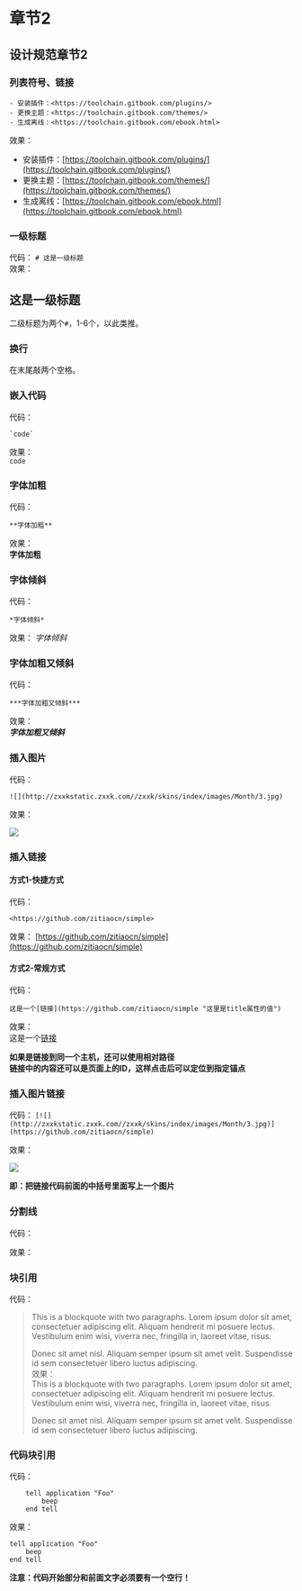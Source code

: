# 章节2

## 设计规范章节2

### 列表符号、链接

```text
- 安装插件：<https://toolchain.gitbook.com/plugins/>
- 更换主题：<https://toolchain.gitbook.com/themes/>
- 生成离线：<https://toolchain.gitbook.com/ebook.html>
```

效果：

* 安装插件：[https://toolchain.gitbook.com/plugins/](https://toolchain.gitbook.com/plugins/)
* 更换主题：[https://toolchain.gitbook.com/themes/](https://toolchain.gitbook.com/themes/)
* 生成离线：[https://toolchain.gitbook.com/ebook.html](https://toolchain.gitbook.com/ebook.html)

### 一级标题

代码： `# 这是一级标题`  
效果：

## 这是一级标题

二级标题为两个`#`，1-6个，以此类推。

### 换行

在末尾敲两个空格。

### 嵌入代码

代码：

```text
`code`
```

效果：  
`code`

### 字体加粗

代码：

```text
**字体加粗**
```

效果：  
**字体加粗**

### 字体倾斜

代码：

```text
*字体倾斜*
```

效果： _字体倾斜_

### 字体加粗又倾斜

代码：

```text
***字体加粗又倾斜***
```

效果：  
_**字体加粗又倾斜**_

### 插入图片

代码：

```text
![](http://zxxkstatic.zxxk.com//zxxk/skins/index/images/Month/3.jpg)
```

效果：  


![](http://zxxkstatic.zxxk.com//zxxk/skins/index/images/Month/3.jpg)

### 插入链接

#### 方式1-快捷方式

代码：

```text
<https://github.com/zitiaocn/simple>
```

效果： [https://github.com/zitiaocn/simple](https://github.com/zitiaocn/simple)

#### 方式2-常规方式

代码：

```text
这是一个[链接](https://github.com/zitiaocn/simple "这里是title属性的值")
```

效果：  
这是一个[链接](https://github.com/zitiaocn/simple)

**如果是链接到同一个主机，还可以使用相对路径**  
**链接中的内容还可以是页面上的ID，这样点击后可以定位到指定锚点**

### 插入图片链接

代码： `[![](http://zxxkstatic.zxxk.com//zxxk/skins/index/images/Month/3.jpg)](https://github.com/zitiaocn/simple)`

效果：  


![](http://zxxkstatic.zxxk.com//zxxk/skins/index/images/Month/3.jpg)

 **即：把链接代码前面的中括号里面写上一个图片**

### 分割线

代码：

效果：

### 块引用

代码：

> This is a blockquote with two paragraphs. Lorem ipsum dolor sit amet, consectetuer adipiscing elit. Aliquam hendrerit mi posuere lectus. Vestibulum enim wisi, viverra nec, fringilla in, laoreet vitae, risus.
>
> Donec sit amet nisl. Aliquam semper ipsum sit amet velit. Suspendisse id sem consectetuer libero luctus adipiscing.  
> 效果：  
> This is a blockquote with two paragraphs. Lorem ipsum dolor sit amet, consectetuer adipiscing elit. Aliquam hendrerit mi posuere lectus. Vestibulum enim wisi, viverra nec, fringilla in, laoreet vitae, risus.
>
> Donec sit amet nisl. Aliquam semper ipsum sit amet velit. Suspendisse id sem consectetuer libero luctus adipiscing.

### 代码块引用

代码：

```text
    tell application "Foo"
        beep
    end tell 
```

效果：

```text
tell application "Foo"
    beep
end tell
```

**注意：代码开始部分和前面文字必须要有一个空行！**

